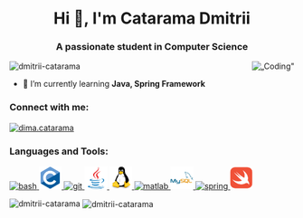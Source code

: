 <h1 align="center">Hi 👋, I'm Catarama Dmitrii</h1>
<h3 align="center">A passionate student in Computer Science</h3>
<img align="right" alt = „Coding" width=„400” src="https://i.pinimg.com/originals/68/f3/ff/68f3ff8ddc1699f6234abee4e1d58dd9.gif">
 
<p align="left"> <img src="https://komarev.com/ghpvc/?username=dmitrii-catarama&label=Profile%20views&color=0e75b6&style=flat" alt="dmitrii-catarama" /> </p>

- 🌱 I’m currently learning **Java, Spring Framework**

<h3 align="left">Connect with me:</h3>
<p align="left">
<a href="https://instagram.com/dima.catarama" target="blank"><img align="center" src="https://raw.githubusercontent.com/rahuldkjain/github-profile-readme-generator/master/src/images/icons/Social/instagram.svg" alt="dima.catarama" height="30" width="40" /></a>
</p>

<h3 align="left">Languages and Tools:</h3>
<p align="left"> <a href="https://www.gnu.org/software/bash/" target="_blank" rel="noreferrer"> <img src="https://www.vectorlogo.zone/logos/gnu_bash/gnu_bash-icon.svg" alt="bash" width="40" height="40"/> </a> <a href="https://www.cprogramming.com/" target="_blank" rel="noreferrer"> <img src="https://raw.githubusercontent.com/devicons/devicon/master/icons/c/c-original.svg" alt="c" width="40" height="40"/> </a> <a href="https://git-scm.com/" target="_blank" rel="noreferrer"> <img src="https://www.vectorlogo.zone/logos/git-scm/git-scm-icon.svg" alt="git" width="40" height="40"/> </a> <a href="https://www.java.com" target="_blank" rel="noreferrer"> <img src="https://raw.githubusercontent.com/devicons/devicon/master/icons/java/java-original.svg" alt="java" width="40" height="40"/> </a> <a href="https://www.linux.org/" target="_blank" rel="noreferrer"> <img src="https://raw.githubusercontent.com/devicons/devicon/master/icons/linux/linux-original.svg" alt="linux" width="40" height="40"/> </a> <a href="https://www.mathworks.com/" target="_blank" rel="noreferrer"> <img src="https://upload.wikimedia.org/wikipedia/commons/2/21/Matlab_Logo.png" alt="matlab" width="40" height="40"/> </a> <a href="https://www.mysql.com/" target="_blank" rel="noreferrer"> <img src="https://raw.githubusercontent.com/devicons/devicon/master/icons/mysql/mysql-original-wordmark.svg" alt="mysql" width="40" height="40"/> </a> <a href="https://spring.io/" target="_blank" rel="noreferrer"> <img src="https://www.vectorlogo.zone/logos/springio/springio-icon.svg" alt="spring" width="40" height="40"/> </a> <a href="https://developer.apple.com/swift/" target="_blank" rel="noreferrer"> <img src="https://raw.githubusercontent.com/devicons/devicon/master/icons/swift/swift-original.svg" alt="swift" width="40" height="40"/> </a> </p>

<p><img align="left" src="https://github-readme-stats.vercel.app/api/top-langs?username=dmitrii-catarama&show_icons=true&locale=en&layout=compact" alt="dmitrii-catarama" /></p>

<p>&nbsp;<img align="center" src="https://github-readme-stats.vercel.app/api?username=dmitrii-catarama&show_icons=true&locale=en" alt="dmitrii-catarama" /></p>
